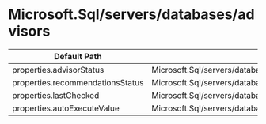 # Microsoft.Sql/servers/databases/advisors

| Default Path | Alias |
|---|---|
| properties.advisorStatus | Microsoft.Sql/servers/databases/advisors/advisorStatus |
| properties.recommendationsStatus | Microsoft.Sql/servers/databases/advisors/recommendationsStatus |
| properties.lastChecked | Microsoft.Sql/servers/databases/advisors/lastChecked |
| properties.autoExecuteValue | Microsoft.Sql/servers/databases/advisors/autoExecuteValue |

